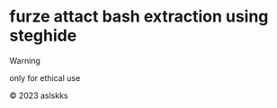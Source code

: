 # furze attact bash extraction using steghide

> [!WARNING]
> only for ethical use  

&copy; 2023 aslskks 
